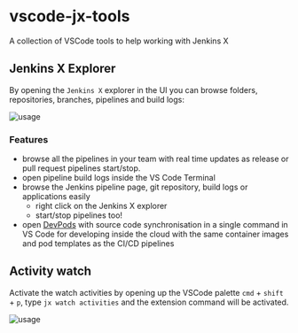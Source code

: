 # vscode-jx-tools

A collection of VSCode tools to help working with Jenkins X

## Jenkins X Explorer

By opening the `Jenkins X` explorer in the UI you can browse folders, repositories, branches, pipelines and build logs:

![usage](https://raw.githubusercontent.com/jenkins-x/vscode-jx-tools/master/images/explorer.png)


### Features
* browse all the pipelines in your team with real time updates as release or pull request pipelines start/stop.
* open pipeline build logs inside the VS Code Terminal
* browse the Jenkins pipeline page, git repository, build logs or applications easily
  * right click on the Jenkins X explorer
  * start/stop pipelines too! 
* open [DevPods](https://jenkins-x.io/developing/devpods/) with source code synchronisation in a single command in VS Code for developing inside the cloud with the same container images and pod templates as the CI/CD pipelines  


## Activity watch
Activate the watch activities by opening up the VSCode palette `cmd` + `shift` + `p`, type `jx watch activities` and the extension command will be activated.

![usage](https://raw.githubusercontent.com/jenkins-x/vscode-jx-tools/master/images/usage.png)
